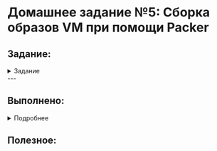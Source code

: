 # **Домашнее задание №5: Сборка образов VM при помощи Packer**

## **Задание:**
<details>
 <summary>Задание</summary>
Подготовка базового образа VM при помощи Packer.

Цель:
В данном дз студент произведет сборку готового образа с уже установленным приложением при помощи Packer. Задеплоит приложение в Compute Engine при помощи ранее подготовленного образа. В данном задании тренируются навыки: работы с Packer, работы с GCP Compute Engine.

Все действия описаны в методическом указании.

Критерии оценки:
0 б. - задание не выполнено 1 б. - задание выполнено 2 б. - выполнены все дополнительные задания
</details>
---

## **Выполнено:**
<details>
 <summary>Подробнее</summary>

1. Установлен Packer:
```
sudo yum install -y yum-utils
sudo yum-config-manager --add-repo https://rpm.releases.hashicorp.com/RHEL/hashicorp.repo
sudo yum -y install packer
```

2.1 Создан сервисный аккаунт:
```
SVC_ACCT="svcuser"
FOLDER_ID="b1gu87e4thvariradsue"
yc iam service-account create --name $SVC_ACCT --folder-id $FOLDER_ID
```

2.2 Делегированы правы сервисному аккаунту для Packer:
```
$ ACCT_ID=$(yc iam service-account get $SVC_ACCT | \
grep ^id | \
awk '{print $2}')
$ yc resource-manager folder add-access-binding --id $FOLDER_ID \
--role editor \
--service-account-id $ACCT_ID
```

2.3 Создан service account key file
```
Deron-D_infra git:(packer-base) ✗  yc iam key create --service-account-id $ACCT_ID --output ~/.yc_keys/key.json
id: aje6jvgee8cm640mh2b0
service_account_id: ajeeg8qoctaevkcq8jmv
created_at: "2021-06-28T13:08:50.312786870Z"
key_algorithm: RSA_2048

Deron-D_infra git:(packer-base) ✗ ll ~/.yc_keys
total 4.0K
-rw-------. 1 dpp dpp 2.4K Jun 28 16:08 key.json
```

3. Создан файла-шаблона Packer [ubuntu16.json](https://raw.githubusercontent.com/Otus-DevOps-2021-05/Deron-D_infra/packer-base/packer/ubuntu16.json)

4. Созданы скрипты для provisioners [install_ruby.sh](https://raw.githubusercontent.com/Otus-DevOps-2021-05/Deron-D_infra/packer-base/packer/scripts/install_ruby.sh);[install_mongodb.sh](https://raw.githubusercontent.com/Otus-DevOps-2021-05/Deron-D_infra/packer-base/packer/scripts/install_mongodb.sh)

5. Выполнена проверка на ошибки
```
packer validate ./ubuntu16.json
```

6. Произведен запуск сборки образа
```
packer build ./ubuntu16.json
```

7. Создана ВМ с использованием созданного образа

8. Выполнено "дожаривание" ВМ для запуска приложения:
```
sudo apt-get update
sudo apt-get install -y git
git clone -b monolith https://github.com/express42/reddit.git
cd reddit && bundle install
puma -d
```

9. Выполнено параметризирование шаблона с применением [variables.json.example](https://raw.githubusercontent.com/Otus-DevOps-2021-05/Deron-D_infra/packer-base/packer/variables.json.example)

10. Построение bake-образа `*`
- Создан [immutable.json](https://raw.githubusercontent.com/Otus-DevOps-2021-05/Deron-D_infra/packer-base/packer/immutable.json)
- Создан systemd unit [puma.service](https://raw.githubusercontent.com/Otus-DevOps-2021-05/Deron-D_infra/packer-base/packer/files/puma.service)
- Запущена сборка
```
packer build -var-file=./variables.json immutable.json
```
- Проверка созданных образов:
```
➜  packer git:(packer-base) yc compute image list
+----------------------+------------------------+-------------+----------------------+--------+
|          ID          |          NAME          |   FAMILY    |     PRODUCT IDS      | STATUS |
+----------------------+------------------------+-------------+----------------------+--------+
| fd821hvkilmtrb7tbi2n | reddit-base-1624888205 | reddit-base | f2el9g14ih63bjul3ed3 | READY  |
| fd8t49b4simvfj6crpta | reddit-full-1624909929 | reddit-full | f2el9g14ih63bjul3ed3 | READY  |
+----------------------+------------------------+-------------+----------------------+--------+
```

11. Автоматизация создания ВМ `*`
- Создан [create-reddit-vm.sh](./config-scripts/create-reddit-vm.sh)


</details>

## **Полезное:**
